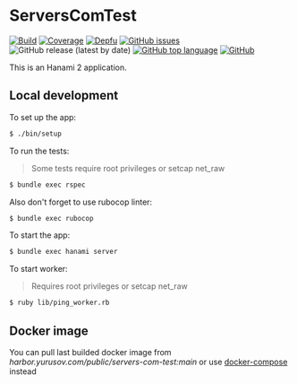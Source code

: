 # ServersComTest

[![Build](https://github.com/yurusov/servers-com-test/actions/workflows/docker-build.yml/badge.svg)](https://github.com/yurusov/servers-com-test/actions/workflows/docker-build.yml)
[![Coverage](https://yurusov.github.io/servers-com-test/badge.svg)](https://yurusov.github.io/servers-com-test/index.html)
[![Depfu](https://img.shields.io/depfu/dependencies/github/yurusov/servers-com-test)](Gemfile)
[![GitHub issues](https://img.shields.io/github/issues/yurusov/servers-com-test)](https://github.com/yurusov/servers-com-test/issues)
![GitHub release (latest by date)](https://img.shields.io/github/v/release/yurusov/servers-com-test)
[![GitHub top language](https://img.shields.io/github/languages/top/yurusov/servers-com-test)](https://github.com/yurusov/servers-com-test/search?l=ruby)
[![GitHub](https://img.shields.io/github/license/yurusov/servers-com-test)](LICENSE)


This is an Hanami 2 application.

## Local development

To set up the app:

```sh
$ ./bin/setup
```

To run the tests:

> Some tests require root privileges or setcap net_raw 

```sh
$ bundle exec rspec
```

Also don't forget to use rubocop linter:

```sh
$ bundle exec rubocop
```

To start the app:

```sh
$ bundle exec hanami server
```

To start worker:
> Requires root privileges or setcap net_raw 

```sh
$ ruby lib/ping_worker.rb   
```

## Docker image

You can pull last builded docker image from *harbor.yurusov.com/public/servers-com-test:main*
or use	[docker-compose](./docker-compose.yml) instead


